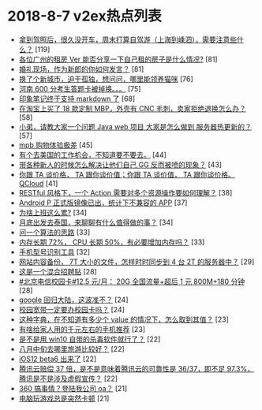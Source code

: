 # 2018-8-7 v2ex热点列表

+ [拿到驾照后，很久没开车，周末打算自驾游（上海到嵊泗），需要注意些什么？](https://www.v2ex.com/t/477469#reply119) [119]
+ [各位广州的租房 Ver 能否分享一下自己租的房子是什么情况?](https://www.v2ex.com/t/477476#reply81) [81]
+ [婚礼现场，作为新郎的你如何发言？](https://www.v2ex.com/t/477498#reply81) [81]
+ [换了个新城市，迫于孤独，想问问，哪里能领养猫咪](https://www.v2ex.com/t/477471#reply76) [76]
+ [河南 600 分考生答题卡被掉换。。。](https://www.v2ex.com/t/477611#reply75) [75]
+ [印象笔记终于支持 markdown 了](https://www.v2ex.com/t/477486#reply68) [68]
+ [在淘宝上买了 18 款定制 MBP，外壳有 CNC 毛刺，卖家拒绝退换怎么办？](https://www.v2ex.com/t/477526#reply58) [58]
+ [小弟，请教大家一个问题 Java web 项目 大家是怎么做到 服务器热更新的？](https://www.v2ex.com/t/477509#reply57) [57]
+ [mpb 购物体验极差](https://www.v2ex.com/t/477464#reply45) [45]
+ [有个去美国的工作机会，不知道要不要去。](https://www.v2ex.com/t/477680#reply44) [44]
+ [带各种新人的时候怎么解决让他们自己 GG 反而被喷的现象？](https://www.v2ex.com/t/477497#reply43) [43]
+ [你跟 TA 谈价格， TA 跟你谈价值；你跟 TA 谈价值， TA 跟你谈价格。QCloud](https://www.v2ex.com/t/477583#reply41) [41]
+ [RESTful 风格下，一个 Action 需要对多个资源操作要如何理解？](https://www.v2ex.com/t/477542#reply38) [38]
+ [Android P 正式版镜像已出，统计下不兼容的 APP](https://www.v2ex.com/t/477573#reply37) [37]
+ [为啥上班这么累?](https://www.v2ex.com/t/477500#reply34) [34]
+ [月底出发去泰国，来聊聊有什么值得做的事？](https://www.v2ex.com/t/477590#reply34) [34]
+ [问一个算法的思路](https://www.v2ex.com/t/477534#reply33) [33]
+ [内存长期 72%， CPU 长期 50%，有必要增加内存吗？](https://www.v2ex.com/t/477619#reply33) [33]
+ [手机型号识别工具](https://www.v2ex.com/t/477604#reply32) [32]
+ [网站内容备份， 7T 大小的文件，怎样时时同步到 4 台 2T 的服务器中？](https://www.v2ex.com/t/477587#reply29) [29]
+ [这是一个混合招聘贴](https://www.v2ex.com/t/477535#reply28) [28]
+ [#北京电信校园卡#12.5 元/月： 20G 全国流量+超后 1 元 800M+180 分钟](https://www.v2ex.com/t/477593#reply28) [28]
+ [google 回归大陆，这波准不？](https://www.v2ex.com/t/477567#reply24) [24]
+ [校园宽带一定要办校园卡吗？](https://www.v2ex.com/t/477602#reply24) [24]
+ [这种字典，在不知道有多少个 value 的情况下，怎么取到其值？](https://www.v2ex.com/t/477538#reply23) [23]
+ [有啥给家人用的千元左右的手机推荐](https://www.v2ex.com/t/477549#reply23) [23]
+ [是不是用 win10 自带的杀毒软件就行了？](https://www.v2ex.com/t/477717#reply22) [22]
+ [八月中旬去哪里旅游比较好？](https://www.v2ex.com/t/477502#reply22) [22]
+ [iOS12 beta6 出来了](https://www.v2ex.com/t/477570#reply22) [22]
+ [腾讯云赔偿 37 倍，是不是意味着腾讯云的可靠性是 36/37，即不足 97.3%，腾讯是不是涉及虚假宣传？](https://www.v2ex.com/t/477601#reply22) [22]
+ [360 搞事情？登陆我公司 oa？](https://www.v2ex.com/t/477712#reply21) [21]
+ [电脑玩游戏总是突然卡顿](https://www.v2ex.com/t/477474#reply21) [21]
